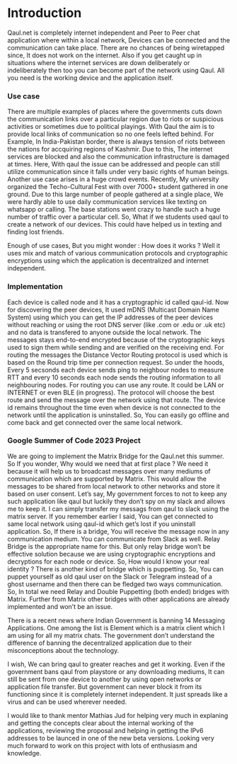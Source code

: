 # Introduction

Qaul.net is completely internet independent and Peer to Peer chat application where within a local network, Devices can be connected and the communication can take place. There are no chances of being wiretapped since, It does not work on the internet. Also if you get caught up in situations where the internet services are down deliberately or indeliberately then too you can become part of the network using Qaul. All you need is the working device and the application itself.

### Use case

There are multiple examples of places where the governments cuts down the communication links over a particular region due to riots or suspicious activities or sometimes due to political playings. With Qaul the aim is to provide local links of communication so no one feels lefted behind. For Example, In India-Pakistan border, there is always tension of riots between the nations for accquiring regions of Kashmir. Due to this, The internet services are blocked and also the communication infrastructure is damaged at times. Here, With qaul the issue can be addressed and people can still utilize communication since it falls under very basic rights of human beings. Another use case arises in a huge crowd events. Recently, My university organized the Techo-Cultural Fest with over 7000+ student gathered in one ground. Due to this large number of people gathered at a single place, We were hardly able to use daily communication services like texting on whatsapp or calling. The base stations went crazy to handle such a huge number of traffic over a particular cell. So, What if we students used qaul to create a network of our devices. This could have helped us in texting and finding lost friends.

Enough of use cases, But you might wonder : How does it works ? Well it uses mix and match of various communication protocols and cryptographic encryptions using which the application is decentralized and internet independent.

### Implementation

Each device is called node and it has a cryptographic id called qaul-id. Now for discovering the peer devices, It used mDNS (Multicast Domain Name System) using which you can get the IP addresses of the peer devices without reaching or using the root DNS server (like .com or .edu or .uk etc) and no data is transfered to anyone outside the local network. The messages stays end-to-end encrypted because of the cryptographic keys used to sign them while sending and are verified on the receiving end. For routing the messages the Distance Vector Routing protocol is used which is based on the Round trip time per connection request. So under the hoods, Every 5 secsonds each device sends ping to neighbour nodes to measure RTT and every 10 seconds each node sends the routing information to all neighbouring nodes. For routing you can use any route. It could be LAN or INTERNET or even BLE (in progress). The protocol will choose the best route and send the message over the network using that route. The device id remains throughout the time even when device is not connected to the network until the application is uninstalled. So, You can easily go offline and come back and get connected over the same local network.

### Google Summer of Code 2023 Project

We are going to implement the Matrix Bridge for the Qaul.net this summer. So If you wonder, Why would we need that at first place ? We need it because it will help us to broadcast messages over many mediums of communication which are supported by Matrix. This would allow the messages to be shared from local network to other networks and store it based on user consent. Let’s say, My government forces to not to keep any such application like qaul but luckily they don’t spy on my slack and allows me to keep it. I can simply transfer my messags from qaul to slack using the matrix server. If you remember earlier I said, You can get connected to same local network using qaul-id which get’s lost if you uninstall application. So, If there is a bridge, You will receive the message now in any communication medium. You can communicate from Slack as well. Relay Bridge is the appropriate name for this. But only relay bridge won’t be effective solution because we are using cryptographic encryptions and decryptions for each node or device. So, How would I know your real identity ? There is another kind of bridge which is puppetting. So, You can puppet yourself as old qaul user on the Slack or Telegram instead of a ghost username and then there can be fledged two ways communication. So, In total we need Relay and Double Puppetting (both ended) bridges with Matrix. Further from Matrix other bridges with other applications are already implemented and won’t be an issue.

There is a recent news where Indian Government is banning 14 Messaging Applications. One among the list is Element which is a matrix client which I am using for all my matrix chats. The government don’t understand the difference of banning the decentralized application due to their misconceptions about the technology.

I wish, We can bring qaul to greater reaches and get it working. Even if the government bans qaul from playstore or any downloading mediums, It can still be sent from one device to another by using open networks or application file transfer. But government can never block it from its functioning since it is completely internet independent. It just spreads like a virus and can be used wherever needed.

I would like to thank mentor Mathias Jud for helping very much in explaning and getting the concepts clear about the internal working of the applications, reviewing the proposal and helping in getting the IPv6 addresses to be launced in one of the new beta versions. Looking very much forward to work on this project with lots of enthusiasm and knowledge.
